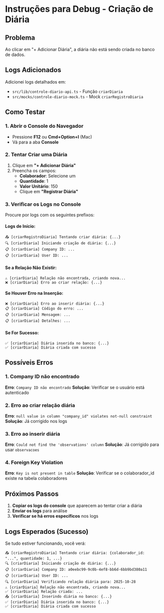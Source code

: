 # Instruções para Debug - Criação de Diária

## Problema
Ao clicar em "+ Adicionar Diária", a diária não está sendo criada no banco de dados.

## Logs Adicionados

Adicionei logs detalhados em:
- `src/lib/controle-diario-api.ts` - Função `criarDiaria`
- `src/mocks/controle-diario-mock.ts` - Mock `criarRegistroDiaria`

## Como Testar

### 1. Abrir o Console do Navegador
- Pressione **F12** ou **Cmd+Option+I** (Mac)
- Vá para a aba **Console**

### 2. Tentar Criar uma Diária
1. Clique em **"+ Adicionar Diária"**
2. Preencha os campos:
   - **Colaborador**: Selecione um
   - **Quantidade**: 1
   - **Valor Unitário**: 150
   - Clique em **"Registrar Diária"**

### 3. Verificar os Logs no Console

Procure por logs com os seguintes prefixos:

#### Logs de Início:
```
📤 [criarRegistroDiaria] Tentando criar diária: {...}
🔍 [criarDiaria] Iniciando criação de diária: {...}
📋 [criarDiaria] Company ID: ...
📋 [criarDiaria] User ID: ...
```

#### Se a Relação Não Existir:
```
⚠️ [criarDiaria] Relação não encontrada, criando nova...
❌ [criarDiaria] Erro ao criar relação: {...}
```

#### Se Houver Erro na Inserção:
```
❌ [criarDiaria] Erro ao inserir diária: {...}
📋 [criarDiaria] Código do erro: ...
📋 [criarDiaria] Mensagem: ...
📋 [criarDiaria] Detalhes: ...
```

#### Se For Sucesso:
```
✅ [criarDiaria] Diária inserida no banco: {...}
✅ [criarDiaria] Diária criada com sucesso
```

## Possíveis Erros

### 1. Company ID não encontrado
**Erro**: `Company ID não encontrado`
**Solução**: Verificar se o usuário está autenticado

### 2. Erro ao criar relação diária
**Erro**: `null value in column "company_id" violates not-null constraint`
**Solução**: Já corrigido nos logs

### 3. Erro ao inserir diária
**Erro**: `Could not find the 'observations' column`
**Solução**: Já corrigido para usar `observacoes`

### 4. Foreign Key Violation
**Erro**: `Key is not present in table`
**Solução**: Verificar se o colaborador_id existe na tabela colaboradores

## Próximos Passos

1. **Copiar os logs do console** que aparecem ao tentar criar a diária
2. **Enviar os logs** para análise
3. **Verificar se há erros específicos** nos logs

## Logs Esperados (Sucesso)

Se tudo estiver funcionando, você verá:
```
📤 [criarRegistroDiaria] Tentando criar diária: {colaborador_id: "...", quantidade: 1, ...}
🔍 [criarDiaria] Iniciando criação de diária: {...}
📋 [criarDiaria] Company ID: a0eebc99-9c0b-4ef8-bb6d-6bb9bd380a11
📋 [criarDiaria] User ID: ...
🔍 [criarDiaria] Verificando relação diária para: 2025-10-28
⚠️ [criarDiaria] Relação não encontrada, criando nova...
✅ [criarDiaria] Relação criada: ...
📤 [criarDiaria] Inserindo diária no banco: {...}
✅ [criarDiaria] Diária inserida no banco: {...}
✅ [criarDiaria] Diária criada com sucesso
```


